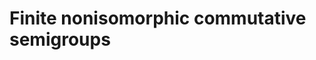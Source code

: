 # Finite nonisomorphic commutative semigroups
<html>
<div id="insert"></div>
<script src="http://math.chapman.edu/~jipsen/structures/ua.js"></script>
<script>init("CSgrp",5,{commutative:true,associative:true})</script>
</html>